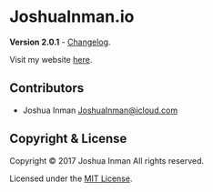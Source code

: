 # JoshuaInman.io
**Version 2.0.1** - [Changelog](CHANGELOG.md).

Visit my website [here](http://joshuainman.io/).

## Contributors
- Joshua Inman <JoshuaInman@icloud.com>

## Copyright & License
Copyright © 2017 Joshua Inman
All rights reserved.

Licensed under the [MIT License](LICENSE).